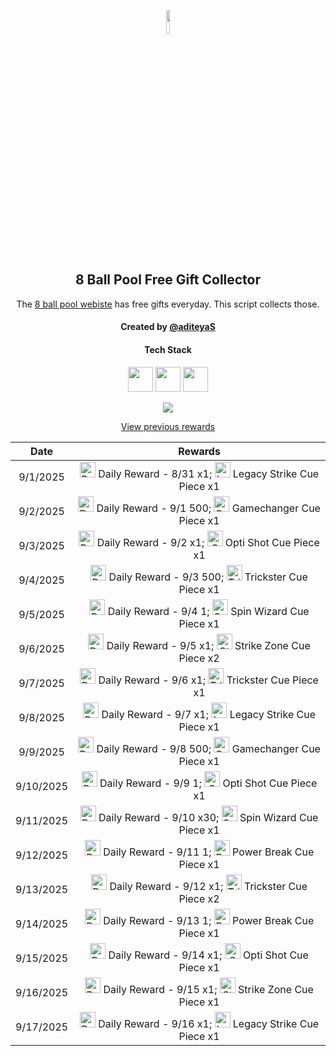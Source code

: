 <p align="center">
  <img src="https://github.com/aditeyaS/8bp-free-gift-collector/blob/main/8bplogo.png" height="10%" />
  <h2 align="center">8 Ball Pool Free Gift Collector</h3>
  <p align="center">The <a href="https://8ballpool.com/en/shop" target="_blank">8 ball pool webiste</a> has free gifts everyday. This script collects those.</p>
  <h4 align="center">Created by <a href="https://github.com/aditeyaS" target="_blank">@aditeyaS</a></h4>
  <div>
    <h4 align="center">Tech Stack</h4>
    <p align="center">
      <img height="40" width="40" src="https://cdn.simpleicons.org/javascript/F7DF1E" />
      <img height="40" width="40" src="https://cdn.simpleicons.org/puppeteer/40B5A4" />
      <img height="40" width="40" src="https://cdn.simpleicons.org/githubactions/2088FF" />
    </p>
  </div>
  <p align="center">
    <a href="SETUP.md" aria-label="View previous rewards">
        <img src="https://img.shields.io/badge/Deploy_your_script-ff0000?style=for-the-badge&logo=probot&logoColor=ffffff&logoSize=auto"/>
    </a>
  </p>
  <p align="center">
    <a href="archive" aria-label="View previous rewards">
      View previous rewards
    </a>
  </p>
</p>

| Date | Rewards |
| :---: | :---: |
| 9/1/2025 | <img src="https://prod-hub-config.8ballpool.com/assets/x6K0i7RwxyzJGE_nopivCfU1HGaFJvzonC2htNJdPL5AoHA1fiTWhjqYk7QsBpQuL6hdjPe_cLXjLjnMHXXBsg~kz-NG1xudvrE96XzoioHYniSdsgJ04L4KUY_EUJxI8I.png" height="25" alt="Daily Reward - 8/31"/> Daily Reward - 8/31 x1; <img src="https://prod-hub-config.8ballpool.com/assets/8PI4-d_WCdZfX89MjpTDzhvZExiSs82ceYsV3TPfPrBD7Zjbrai0rqGWpaBnBKerusaWXi6G3FBR3FHmaATb_Q~gK2G3yYltIZcfsuN4lhxXVq-ktHacK_yO3ac-N6McFA.png" height="25" alt="Legacy Strike Cue Piece"/> Legacy Strike Cue Piece x1 |
| 9/2/2025 | <img src="https://prod-hub-config.8ballpool.com/assets/MssvLufhzIJXO2C1pX0lyE6MF6fdwnOharBZMf5onDv2u1TZJS8wMmbhkJABxTj9-IdMak3teoWzMdCZwuTEdA~U5GQxQzLklossQD0nNWNLjQZeWVRWSeBdjp8zWKYtKk.png" height="25" alt="Daily Reward - 9/1"/> Daily Reward - 9/1 500; <img src="https://prod-hub-config.8ballpool.com/assets/gfAwKYBs_hqq_Su7FRAUAFxbgI5Gx0kdx__P8u2kewXDUik6XCodC8Wf_TOaHFrt_EbYIi5xt1AA2xwY8QCueQ~IiSrrgA2lgrL2fRsW62I5UYetQYmw-rdPum9EzVKL8g.png" height="25" alt="Gamechanger Cue Piece"/> Gamechanger Cue Piece x1 |
| 9/3/2025 | <img src="https://prod-hub-config.8ballpool.com/assets/9TJxckNAbgx81BoWBGVH0gz3HDNirkQ__rTaMDA7NDbPG1qtTq2RnRfsK5i5giQtOCi3C3HDLfpodN2C2xEj2g~uhI0TW2W3UEbpvnxAAxFV8ZdvwKBWRsfgVJ8TJDLR80.png" height="25" alt="Daily Reward - 9/2"/> Daily Reward - 9/2 x1; <img src="https://prod-hub-config.8ballpool.com/assets/Psx-E7uPYsPupGj0nxmL-ggEUzHn-7lsgkMAwlcVF4gwPZSN_a8mgloScb-GG-vdGTPe2BGN48s55voNCggOwg~AFzNC1iBF6kM5VF7z3TAuOb6gNgagPGTHZUH3ViCTlg.png" height="25" alt="Opti Shot Cue Piece"/> Opti Shot Cue Piece x1 |
| 9/4/2025 | <img src="https://prod-hub-config.8ballpool.com/assets/MssvLufhzIJXO2C1pX0lyE6MF6fdwnOharBZMf5onDv2u1TZJS8wMmbhkJABxTj9-IdMak3teoWzMdCZwuTEdA~U5GQxQzLklossQD0nNWNLjQZeWVRWSeBdjp8zWKYtKk.png" height="25" alt="Daily Reward - 9/3"/> Daily Reward - 9/3 500; <img src="https://prod-hub-config.8ballpool.com/assets/32jsniAyJp8Koi0nFarCqcjJ-v6oYuYEOVFx9DXCYi5dv7VvjPsgr9KH5DqUw3FMCWpYi66hIABPEO7obsXx-w~syawBUG7v9ZD3_1GoYhQWWK3heuF82at1vhrtd87Dxs.png" height="25" alt="Trickster Cue Piece"/> Trickster Cue Piece x1 |
| 9/5/2025 | <img src="https://prod-hub-config.8ballpool.com/assets/R29eMeHWkCClPAueGXWtocHfqsI_xo2V65IKKZ77GH_3S3MgE30KaeXOb1R0AADRZsi9Ao38aYgZTMgs_XF-KQ~wuj2DPSrDRLAv1VVAHcghXwLTyP384pVUQTfGuPPZcA.png" height="25" alt="Daily Reward - 9/4"/> Daily Reward - 9/4 1; <img src="https://prod-hub-config.8ballpool.com/assets/kRJ26qKDdiBr7BhDRql2WrGCjCeFmptmjEUzSV4nyT6IGfVzTv-8-r-Q-BRtkWB-VvofUc7CY9ifbsxldEok0Q~sNj_SHAvyngabQPPIdbDvVfHJL_RJMjZugE2GipYfyE.png" height="25" alt="Spin Wizard Cue Piece"/> Spin Wizard Cue Piece x1 |
| 9/6/2025 | <img src="https://prod-hub-config.8ballpool.com/assets/9TJxckNAbgx81BoWBGVH0gz3HDNirkQ__rTaMDA7NDbPG1qtTq2RnRfsK5i5giQtOCi3C3HDLfpodN2C2xEj2g~uhI0TW2W3UEbpvnxAAxFV8ZdvwKBWRsfgVJ8TJDLR80.png" height="25" alt="Daily Reward - 9/5"/> Daily Reward - 9/5 x1; <img src="https://prod-hub-config.8ballpool.com/assets/uew70LP1xb3fHZ8xtHSMRjEDW6rQ-cY3eRnnLRVJ5PBkhlO70MdgREScjjHMEG3N3FfsdgoJReO2lQIBmWkjLA~ENU5GRG4OIdHfBvOoxa5uTu2UabVzPAuR6xkk5SJypA.png" height="25" alt="Strike Zone Cue Piece"/> Strike Zone Cue Piece x2 |
| 9/7/2025 | <img src="https://prod-hub-config.8ballpool.com/assets/p9hWBOMuwo-ex0zYODhD5jywVf1VHo-o8OFS41eoK5YUqtoqhPidSyUo3tbAswKm_XiekQs1Lxppj6YHWm3nKw~hrG-2xTEIWECsD2RC0ed3mdh8_VS4wI6j22u_4HxtUk.png" height="25" alt="Daily Reward - 9/6"/> Daily Reward - 9/6 x1; <img src="https://prod-hub-config.8ballpool.com/assets/32jsniAyJp8Koi0nFarCqcjJ-v6oYuYEOVFx9DXCYi5dv7VvjPsgr9KH5DqUw3FMCWpYi66hIABPEO7obsXx-w~syawBUG7v9ZD3_1GoYhQWWK3heuF82at1vhrtd87Dxs.png" height="25" alt="Trickster Cue Piece"/> Trickster Cue Piece x1 |
| 9/8/2025 | <img src="https://prod-hub-config.8ballpool.com/assets/x6K0i7RwxyzJGE_nopivCfU1HGaFJvzonC2htNJdPL5AoHA1fiTWhjqYk7QsBpQuL6hdjPe_cLXjLjnMHXXBsg~kz-NG1xudvrE96XzoioHYniSdsgJ04L4KUY_EUJxI8I.png" height="25" alt="Daily Reward - 9/7"/> Daily Reward - 9/7 x1; <img src="https://prod-hub-config.8ballpool.com/assets/8PI4-d_WCdZfX89MjpTDzhvZExiSs82ceYsV3TPfPrBD7Zjbrai0rqGWpaBnBKerusaWXi6G3FBR3FHmaATb_Q~gK2G3yYltIZcfsuN4lhxXVq-ktHacK_yO3ac-N6McFA.png" height="25" alt="Legacy Strike Cue Piece"/> Legacy Strike Cue Piece x1 |
| 9/9/2025 | <img src="https://prod-hub-config.8ballpool.com/assets/MssvLufhzIJXO2C1pX0lyE6MF6fdwnOharBZMf5onDv2u1TZJS8wMmbhkJABxTj9-IdMak3teoWzMdCZwuTEdA~U5GQxQzLklossQD0nNWNLjQZeWVRWSeBdjp8zWKYtKk.png" height="25" alt="Daily Reward - 9/8"/> Daily Reward - 9/8 500; <img src="https://prod-hub-config.8ballpool.com/assets/gfAwKYBs_hqq_Su7FRAUAFxbgI5Gx0kdx__P8u2kewXDUik6XCodC8Wf_TOaHFrt_EbYIi5xt1AA2xwY8QCueQ~IiSrrgA2lgrL2fRsW62I5UYetQYmw-rdPum9EzVKL8g.png" height="25" alt="Gamechanger Cue Piece"/> Gamechanger Cue Piece x1 |
| 9/10/2025 | <img src="https://prod-hub-config.8ballpool.com/assets/R29eMeHWkCClPAueGXWtocHfqsI_xo2V65IKKZ77GH_3S3MgE30KaeXOb1R0AADRZsi9Ao38aYgZTMgs_XF-KQ~wuj2DPSrDRLAv1VVAHcghXwLTyP384pVUQTfGuPPZcA.png" height="25" alt="Daily Reward - 9/9"/> Daily Reward - 9/9 1; <img src="https://prod-hub-config.8ballpool.com/assets/Psx-E7uPYsPupGj0nxmL-ggEUzHn-7lsgkMAwlcVF4gwPZSN_a8mgloScb-GG-vdGTPe2BGN48s55voNCggOwg~AFzNC1iBF6kM5VF7z3TAuOb6gNgagPGTHZUH3ViCTlg.png" height="25" alt="Opti Shot Cue Piece"/> Opti Shot Cue Piece x1 |
| 9/11/2025 | <img src="https://prod-hub-config.8ballpool.com/assets/cbFWBXvEdn_S5uQ4zDCAG5vWMx6QjF0nz8IzPuaS5PAKU93aSnOivqTQMB5T4PhiJZmwTqMJlV9asWAC1tm_cg~F1-fPOXpqap4GrM3yNTa6jU4E0yYcTaEE2PFmkUO9KE.png" height="25" alt="Daily Reward - 9/10"/> Daily Reward - 9/10 x30; <img src="https://prod-hub-config.8ballpool.com/assets/kRJ26qKDdiBr7BhDRql2WrGCjCeFmptmjEUzSV4nyT6IGfVzTv-8-r-Q-BRtkWB-VvofUc7CY9ifbsxldEok0Q~sNj_SHAvyngabQPPIdbDvVfHJL_RJMjZugE2GipYfyE.png" height="25" alt="Spin Wizard Cue Piece"/> Spin Wizard Cue Piece x1 |
| 9/12/2025 | <img src="https://prod-hub-config.8ballpool.com/assets/R29eMeHWkCClPAueGXWtocHfqsI_xo2V65IKKZ77GH_3S3MgE30KaeXOb1R0AADRZsi9Ao38aYgZTMgs_XF-KQ~wuj2DPSrDRLAv1VVAHcghXwLTyP384pVUQTfGuPPZcA.png" height="25" alt="Daily Reward - 9/11"/> Daily Reward - 9/11 1; <img src="https://prod-hub-config.8ballpool.com/assets/UUZQQ1BQT1dFUkJSRUFLfGh0dHBzOi8vdjU2LW1vYmlsZS1saXZlLWNvbmZpZy5wb29sLm1pbmljbGlwcHQuY29tL2NsaWVudC80MC9TaG9wX1Bvd2VyX0JyZWFrX0N1ZS5wbmc.png" height="25" alt="Power Break Cue Piece"/> Power Break Cue Piece x1 |
| 9/13/2025 | <img src="https://prod-hub-config.8ballpool.com/assets/9TJxckNAbgx81BoWBGVH0gz3HDNirkQ__rTaMDA7NDbPG1qtTq2RnRfsK5i5giQtOCi3C3HDLfpodN2C2xEj2g~uhI0TW2W3UEbpvnxAAxFV8ZdvwKBWRsfgVJ8TJDLR80.png" height="25" alt="Daily Reward - 9/12"/> Daily Reward - 9/12 x1; <img src="https://prod-hub-config.8ballpool.com/assets/32jsniAyJp8Koi0nFarCqcjJ-v6oYuYEOVFx9DXCYi5dv7VvjPsgr9KH5DqUw3FMCWpYi66hIABPEO7obsXx-w~syawBUG7v9ZD3_1GoYhQWWK3heuF82at1vhrtd87Dxs.png" height="25" alt="Trickster Cue Piece"/> Trickster Cue Piece x2 |
| 9/14/2025 | <img src="https://prod-hub-config.8ballpool.com/assets/R29eMeHWkCClPAueGXWtocHfqsI_xo2V65IKKZ77GH_3S3MgE30KaeXOb1R0AADRZsi9Ao38aYgZTMgs_XF-KQ~wuj2DPSrDRLAv1VVAHcghXwLTyP384pVUQTfGuPPZcA.png" height="25" alt="Daily Reward - 9/13"/> Daily Reward - 9/13 1; <img src="https://prod-hub-config.8ballpool.com/assets/UUZQQ1BQT1dFUkJSRUFLfGh0dHBzOi8vdjU2LW1vYmlsZS1saXZlLWNvbmZpZy5wb29sLm1pbmljbGlwcHQuY29tL2NsaWVudC80MC9TaG9wX1Bvd2VyX0JyZWFrX0N1ZS5wbmc.png" height="25" alt="Power Break Cue Piece"/> Power Break Cue Piece x1 |
| 9/15/2025 | <img src="https://prod-hub-config.8ballpool.com/assets/p9hWBOMuwo-ex0zYODhD5jywVf1VHo-o8OFS41eoK5YUqtoqhPidSyUo3tbAswKm_XiekQs1Lxppj6YHWm3nKw~hrG-2xTEIWECsD2RC0ed3mdh8_VS4wI6j22u_4HxtUk.png" height="25" alt="Daily Reward - 9/14"/> Daily Reward - 9/14 x1; <img src="https://prod-hub-config.8ballpool.com/assets/Psx-E7uPYsPupGj0nxmL-ggEUzHn-7lsgkMAwlcVF4gwPZSN_a8mgloScb-GG-vdGTPe2BGN48s55voNCggOwg~AFzNC1iBF6kM5VF7z3TAuOb6gNgagPGTHZUH3ViCTlg.png" height="25" alt="Opti Shot Cue Piece"/> Opti Shot Cue Piece x1 |
| 9/16/2025 | <img src="https://prod-hub-config.8ballpool.com/assets/hjBciCHJYHexUGslHE4aqBUD6BJmBBXgQlOpMiZ2FT2qwRk6_D0qU_bItxs7W9H2Q1zUMBx1TLqBd7KMinmsEw~0T4j94mKtajsOuWV8LTKrbDjxO6OGDV1KVkRXzFzF14.png" height="25" alt="Daily Reward - 9/15"/> Daily Reward - 9/15 x1; <img src="https://prod-hub-config.8ballpool.com/assets/uew70LP1xb3fHZ8xtHSMRjEDW6rQ-cY3eRnnLRVJ5PBkhlO70MdgREScjjHMEG3N3FfsdgoJReO2lQIBmWkjLA~ENU5GRG4OIdHfBvOoxa5uTu2UabVzPAuR6xkk5SJypA.png" height="25" alt="Strike Zone Cue Piece"/> Strike Zone Cue Piece x1 |
| 9/17/2025 | <img src="https://prod-hub-config.8ballpool.com/assets/QPTrYJf8WejEF2xZtedtxyj0w9GZpa0aUHPQOgLksmBwFkUefPsOdA59Nj4MuWPOcHbRGnYT2-9j0xlv18FjGQ~5xKxshXNbluTrT9OAhWtO8WPPgVU-R4EbY0Jr6cCxHM.png" height="25" alt="Daily Reward - 9/16"/> Daily Reward - 9/16 x1; <img src="https://prod-hub-config.8ballpool.com/assets/8PI4-d_WCdZfX89MjpTDzhvZExiSs82ceYsV3TPfPrBD7Zjbrai0rqGWpaBnBKerusaWXi6G3FBR3FHmaATb_Q~gK2G3yYltIZcfsuN4lhxXVq-ktHacK_yO3ac-N6McFA.png" height="25" alt="Legacy Strike Cue Piece"/> Legacy Strike Cue Piece x1 |
